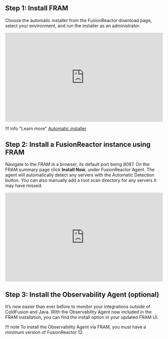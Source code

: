 

## **Step 1**: Install FRAM

Choose the automatic installer from the FusionReactor download page, select your environment, and run the installer as an administrator.

<div style="padding:56.25% 0 0 0;position:relative;"><iframe src="https://player.vimeo.com/video/930599280?badge=0&amp;autopause=0&amp;player_id=0&amp;app_id=58479" frameborder="0" allow="autoplay; fullscreen; picture-in-picture; clipboard-write" style="position:absolute;top:0;left:0;width:100%;height:100%;" title="Quick and Easy Installation of FusionReactor Administration Manager (FRAM) on Windows"></iframe></div><script src="https://player.vimeo.com/api/player.js"></script>


!!! info "Learn more"
    [Automatic installer](/Installation/Installer/Install/)

## **Step 2**: Install a FusionReactor instance using FRAM

 Navigate to the FRAM in a browser, its default port being 8087. On the FRAM summary page click **Install Now**, under FusionReactor Agent. The agent will automatically detect any servers with the Automatic Detection button. You can also manually add a root scan directory for any servers it may have missed.

 <div style="padding:56.25% 0 0 0;position:relative;"><iframe src="https://player.vimeo.com/video/928407289?badge=0&amp;autopause=0&amp;player_id=0&amp;app_id=58479" frameborder="0" allow="autoplay; fullscreen; picture-in-picture; clipboard-write" style="position:absolute;top:0;left:0;width:100%;height:100%;" title="How to install a FusionReactor instance using FRAM"></iframe></div><script src="https://player.vimeo.com/api/player.js"></script>


## **Step 3**: Install the Observability Agent (optional)

 It’s now easier than ever before to monitor your integrations outside of ColdFusion and Java. With the Observability Agent now included in the FRAM installation, you can find the install option in your updated FRAM UI.

!!! note
    To install the Observability Agent via FRAM, you must have a minimum version of FusionReactor 12.

